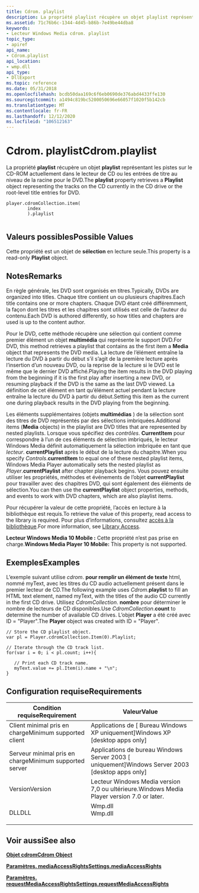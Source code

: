 ```yaml
---
title: Cdrom. playlist
description: La propriété playlist récupère un objet playlist représentant les pistes sur le CD-ROM actuellement dans le lecteur de CD ou les entrées de titre au niveau de la racine pour le DVD.
ms.assetid: 71c76b6c-1344-4d45-b86b-7e49be44dba8
keywords:
- Lecteur Windows Media cdrom. playlist
topic_type:
- apiref
api_name:
- Cdrom.playlist
api_location:
- wmp.dll
api_type:
- DllExport
ms.topic: reference
ms.date: 05/31/2018
ms.openlocfilehash: bcdb50daa169c6f6eb0690de376abd4433ffe130
ms.sourcegitcommit: a1494c819bc5200050696e66057f1020f5b142cb
ms.translationtype: MT
ms.contentlocale: fr-FR
ms.lasthandoff: 12/12/2020
ms.locfileid: "106512163"
---
```

# <a name="cdromplaylist"></a><span data-ttu-id="63e59-104">Cdrom. playlist</span><span class="sxs-lookup"><span data-stu-id="63e59-104">Cdrom.playlist</span></span>

<span data-ttu-id="63e59-105">La propriété **playlist** récupère un objet **playlist** représentant les pistes sur le CD-ROM actuellement dans le lecteur de CD ou les entrées de titre au niveau de la racine pour le DVD.</span><span class="sxs-lookup"><span data-stu-id="63e59-105">The **playlist** property retrieves a **Playlist** object representing the tracks on the CD currently in the CD drive or the root-level title entries for DVD.</span></span>

``` syntax
player.cdromCollection.item(
        index
        ).playlist
      
```

## <a name="possible-values"></a><span data-ttu-id="63e59-106">Valeurs possibles</span><span class="sxs-lookup"><span data-stu-id="63e59-106">Possible Values</span></span>

<span data-ttu-id="63e59-107">Cette propriété est un objet de **sélection** en lecture seule.</span><span class="sxs-lookup"><span data-stu-id="63e59-107">This property is a read-only **Playlist** object.</span></span>

## <a name="remarks"></a><span data-ttu-id="63e59-108">Notes</span><span class="sxs-lookup"><span data-stu-id="63e59-108">Remarks</span></span>

<span data-ttu-id="63e59-109">En règle générale, les DVD sont organisés en titres.</span><span class="sxs-lookup"><span data-stu-id="63e59-109">Typically, DVDs are organized into titles.</span></span> <span data-ttu-id="63e59-110">Chaque titre contient un ou plusieurs chapitres.</span><span class="sxs-lookup"><span data-stu-id="63e59-110">Each title contains one or more chapters.</span></span> <span data-ttu-id="63e59-111">Chaque DVD étant créé différemment, la façon dont les titres et les chapitres sont utilisés est celle de l’auteur du contenu.</span><span class="sxs-lookup"><span data-stu-id="63e59-111">Each DVD is authored differently, so how titles and chapters are used is up to the content author.</span></span>

<span data-ttu-id="63e59-112">Pour le DVD, cette méthode récupère une sélection qui contient comme premier élément un objet **multimédia** qui représente le support DVD.</span><span class="sxs-lookup"><span data-stu-id="63e59-112">For DVD, this method retrieves a playlist that contains as the first item a **Media** object that represents the DVD media.</span></span> <span data-ttu-id="63e59-113">La lecture de l’élément entraîne la lecture du DVD à partir du début s’il s’agit de la première lecture après l’insertion d’un nouveau DVD, ou la reprise de la lecture si le DVD est le même que le dernier DVD affiché.</span><span class="sxs-lookup"><span data-stu-id="63e59-113">Playing the item results in the DVD playing from the beginning if it is the first play after inserting a new DVD, or resuming playback if the DVD is the same as the last DVD viewed.</span></span> <span data-ttu-id="63e59-114">La définition de cet élément en tant qu’élément actuel pendant la lecture entraîne la lecture du DVD à partir du début.</span><span class="sxs-lookup"><span data-stu-id="63e59-114">Setting this item as the current one during playback results in the DVD playing from the beginning.</span></span>

<span data-ttu-id="63e59-115">Les éléments supplémentaires (objets **multimédias** ) de la sélection sont des titres de DVD représentés par des sélections imbriquées.</span><span class="sxs-lookup"><span data-stu-id="63e59-115">Additional items (**Media** objects) in the playlist are DVD titles that are represented by nested playlists.</span></span> <span data-ttu-id="63e59-116">Lorsque vous spécifiez des *contrôles*. **CurrentItem** pour correspondre à l’un de ces éléments de sélection imbriqués, le lecteur Windows Media définit automatiquement la sélection imbriquée en tant que *lecteur*. **currentPlaylist** après le début de la lecture du chapitre.</span><span class="sxs-lookup"><span data-stu-id="63e59-116">When you specify *Controls*.**currentItem** to equal one of these nested playlist items, Windows Media Player automatically sets the nested playlist as *Player*.**currentPlaylist** after chapter playback begins.</span></span> <span data-ttu-id="63e59-117">Vous pouvez ensuite utiliser les propriétés, méthodes et événements de l’objet **currentPlaylist** pour travailler avec des chapitres DVD, qui sont également des éléments de sélection.</span><span class="sxs-lookup"><span data-stu-id="63e59-117">You can then use the **currentPlaylist** object properties, methods, and events to work with DVD chapters, which are also playlist items.</span></span>

<span data-ttu-id="63e59-118">Pour récupérer la valeur de cette propriété, l’accès en lecture à la bibliothèque est requis.</span><span class="sxs-lookup"><span data-stu-id="63e59-118">To retrieve the value of this property, read access to the library is required.</span></span> <span data-ttu-id="63e59-119">Pour plus d’informations, consultez [accès à la bibliothèque](library-access.md).</span><span class="sxs-lookup"><span data-stu-id="63e59-119">For more information, see [Library Access](library-access.md).</span></span>

<span data-ttu-id="63e59-120">**Lecteur Windows Media 10 Mobile :** Cette propriété n’est pas prise en charge.</span><span class="sxs-lookup"><span data-stu-id="63e59-120">**Windows Media Player 10 Mobile:** This property is not supported.</span></span>

## <a name="examples"></a><span data-ttu-id="63e59-121">Exemples</span><span class="sxs-lookup"><span data-stu-id="63e59-121">Examples</span></span>

<span data-ttu-id="63e59-122">L’exemple suivant utilise *cdrom*. **pour remplir un élément de texte** html, nommé myText, avec les titres du CD audio actuellement présent dans le premier lecteur de CD.</span><span class="sxs-lookup"><span data-stu-id="63e59-122">The following example uses *Cdrom*.**playlist** to fill an HTML text element, named myText, with the titles of the audio CD currently in the first CD drive.</span></span> <span data-ttu-id="63e59-123">Utilisez *CdromCollection*. **nombre** pour déterminer le nombre de lecteurs de CD disponibles.</span><span class="sxs-lookup"><span data-stu-id="63e59-123">Use *CdromCollection*.**count** to determine the number of available CD drives.</span></span> <span data-ttu-id="63e59-124">L’objet **Player** a été créé avec ID = "Player".</span><span class="sxs-lookup"><span data-stu-id="63e59-124">The **Player** object was created with ID = "Player".</span></span>


```
// Store the CD playlist object.
var pl = Player.cdromCollection.Item(0).Playlist;

// Iterate through the CD track list.
for(var i = 0; i < pl.count; i++){

   // Print each CD track name.
   myText.value += pl.Item(i).name + "\n"; 
}
```



## <a name="requirements"></a><span data-ttu-id="63e59-125">Configuration requise</span><span class="sxs-lookup"><span data-stu-id="63e59-125">Requirements</span></span>



| <span data-ttu-id="63e59-126">Condition requise</span><span class="sxs-lookup"><span data-stu-id="63e59-126">Requirement</span></span> | <span data-ttu-id="63e59-127">Valeur</span><span class="sxs-lookup"><span data-stu-id="63e59-127">Value</span></span> |
|-------------------------------------|------------------------------------------------------------------------------------|
| <span data-ttu-id="63e59-128">Client minimal pris en charge</span><span class="sxs-lookup"><span data-stu-id="63e59-128">Minimum supported client</span></span><br/> | <span data-ttu-id="63e59-129">Applications de \[ Bureau Windows XP uniquement\]</span><span class="sxs-lookup"><span data-stu-id="63e59-129">Windows XP \[desktop apps only\]</span></span><br/>                                        |
| <span data-ttu-id="63e59-130">Serveur minimal pris en charge</span><span class="sxs-lookup"><span data-stu-id="63e59-130">Minimum supported server</span></span><br/> | <span data-ttu-id="63e59-131">Applications de bureau Windows Server 2003 \[ uniquement\]</span><span class="sxs-lookup"><span data-stu-id="63e59-131">Windows Server 2003 \[desktop apps only\]</span></span><br/>                               |
| <span data-ttu-id="63e59-132">Version</span><span class="sxs-lookup"><span data-stu-id="63e59-132">Version</span></span><br/>                  | <span data-ttu-id="63e59-133">Lecteur Windows Media version 7,0 ou ultérieure.</span><span class="sxs-lookup"><span data-stu-id="63e59-133">Windows Media Player version 7.0 or later.</span></span><br/>                              |
| <span data-ttu-id="63e59-134">DLL</span><span class="sxs-lookup"><span data-stu-id="63e59-134">DLL</span></span><br/>                      | <dl> <span data-ttu-id="63e59-135"><dt>Wmp.dll</dt></span><span class="sxs-lookup"><span data-stu-id="63e59-135"><dt>Wmp.dll</dt></span></span> </dl> |



## <a name="see-also"></a><span data-ttu-id="63e59-136">Voir aussi</span><span class="sxs-lookup"><span data-stu-id="63e59-136">See also</span></span>

<dl> <dt>

[<span data-ttu-id="63e59-137">**Objet cdrom**</span><span class="sxs-lookup"><span data-stu-id="63e59-137">**Cdrom Object**</span></span>](cdrom-object.md)
</dt> <dt>

[<span data-ttu-id="63e59-138">**Paramètres. mediaAccessRights**</span><span class="sxs-lookup"><span data-stu-id="63e59-138">**Settings.mediaAccessRights**</span></span>](settings-mediaaccessrights.md)
</dt> <dt>

[<span data-ttu-id="63e59-139">**Paramètres. requestMediaAccessRights**</span><span class="sxs-lookup"><span data-stu-id="63e59-139">**Settings.requestMediaAccessRights**</span></span>](settings-requestmediaaccessrights.md)
</dt> </dl>

 

 





